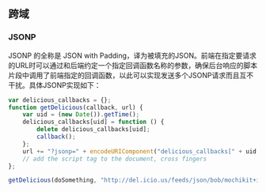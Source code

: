 ## 跨域

### JSONP

JSONP 的全称是 JSON with Padding，译为被填充的JSON。前端在指定要请求的URL时可以通过和后端约定一个指定回调函数名称的参数，确保后台响应的脚本片段中调用了前端指定的回调函数，以此可以实现发送多个JSONP请求而且互不干扰。具体JSONP实现如下：

```javascript
var delicious_callbacks = {};
function getDelicious(callback, url) {
    var uid = (new Date()).getTime();
    delicious_callbacks[uid] = function () {
        delete delicious_callbacks[uid];
        callback();
    };
    url += "?jsonp=" + encodeURIComponent("delicious_callbacks[" + uid + "]");
    // add the script tag to the document, cross fingers
};

getDelicious(doSomething, "http://del.icio.us/feeds/json/bob/mochikit+interpreter");
```